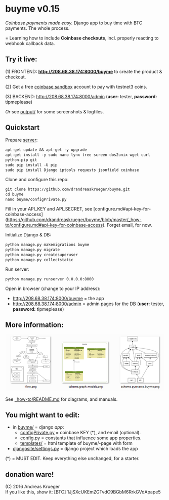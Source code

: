 # buyme v0.15
*Coinbase payments made easy.* Django app to buy time with BTC payments. The whole process.
  
= Learning how to include **Coinbase checkouts**, incl. properly reacting to webhook callback data. 

## Try it live:

(1) FRONTEND: **http://208.68.38.174:8000/buyme** to create the product & checkout.

(2) Get a free [coinbase sandbox](https://sandbox.coinbase.com/) account to pay with testnet3 coins. 

(3) BACKEND: http://208.68.38.174:8000/admin (**user:** tester, **password:** tipmeplease)

*Or* see [output/](output/) for some screenshots & logfiles.

## Quickstart

Prepare [server](_how-to/VPS.md):

    apt-get update && apt-get -y upgrade
    apt-get install -y sudo nano lynx tree screen dos2unix wget curl python-pip git 
    sudo pip install -U pip
    sudo pip install Django iptools requests jsonfield coinbase

Clone and configure this repo:

    git clone https://github.com/drandreaskrueger/buyme.git
    cd buyme
    nano buyme/configPrivate.py

Fill in your API_KEY and API_SECRET, see [configure.md#api-key-for-coinbase-access] (https://github.com/drandreaskrueger/buyme/blob/master/_how-to/configure.md#api-key-for-coinbase-access). Forget email, for now. 

Initialize Django & DB: 

    python manage.py makemigrations buyme
    python manage.py migrate
    python manage.py createsuperuser
    python manage.py collectstatic
    
Run server: 

	python manage.py runserver 0.0.0.0:8000
	
Open in browser (change to your IP address):

* http://208.68.38.174:8000/buyme = the app
* http://208.68.38.174:8000/admin = admin pages for the DB (**user:** tester, **password:** tipmeplease)
    
## More information:
[![diagrams and more](_how-to/img/thumbs.png)](_how-to/README.md)

See [_how-to/README.md](_how-to/README.md) for diagrams, and manuals.

## You might want to edit:
* in [buyme/](buyme/) = django *app*:
  * [configPrivate.py](buyme/configPrivate.py) = coinbase KEY (*), and email (optional). 
  * [config.py](buyme/config.py) = constants that influence some app properties.
  * [templates/](buyme/templates/) = html template of buyme/-page with form
* [djangosite/settings.py](djangosite/settings.py) = django project which loads the app

(*) = MUST EDIT. Keep everything else unchanged, for a starter.
## donation ware!
(C) 2016 Andreas Krueger  
If you like this, show it: [BTC] 1JjSXcUKEmZGTvdC9BGbM6RrkGVdApape5  
